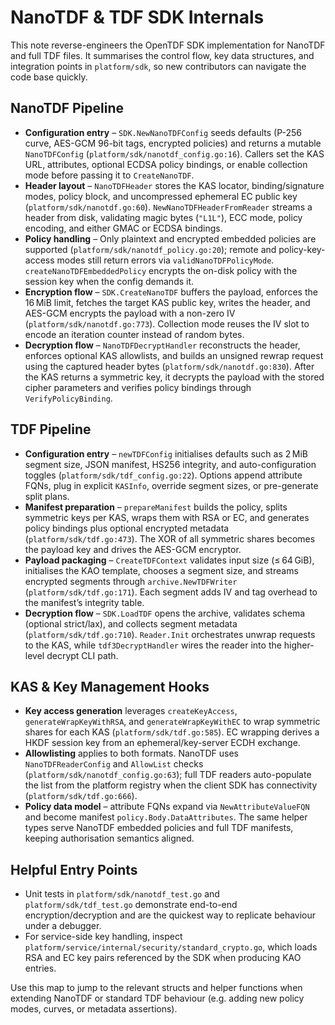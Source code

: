 # NanoTDF & TDF SDK Internals

This note reverse-engineers the OpenTDF SDK implementation for NanoTDF and full TDF files. It summarises the control flow, key data structures, and integration points in `platform/sdk`, so new contributors can navigate the code base quickly.

## NanoTDF Pipeline
- **Configuration entry** – `SDK.NewNanoTDFConfig` seeds defaults (P-256 curve, AES-GCM 96-bit tags, encrypted policies) and returns a mutable `NanoTDFConfig` (`platform/sdk/nanotdf_config.go:16`). Callers set the KAS URL, attributes, optional ECDSA policy bindings, or enable collection mode before passing it to `CreateNanoTDF`.
- **Header layout** – `NanoTDFHeader` stores the KAS locator, binding/signature modes, policy block, and uncompressed ephemeral EC public key (`platform/sdk/nanotdf.go:60`). `NewNanoTDFHeaderFromReader` streams a header from disk, validating magic bytes (`"L1L"`), ECC mode, policy encoding, and either GMAC or ECDSA bindings.
- **Policy handling** – Only plaintext and encrypted embedded policies are supported (`platform/sdk/nanotdf_policy.go:20`); remote and policy-key-access modes still return errors via `validNanoTDFPolicyMode`. `createNanoTDFEmbeddedPolicy` encrypts the on-disk policy with the session key when the config demands it.
- **Encryption flow** – `SDK.CreateNanoTDF` buffers the payload, enforces the 16 MiB limit, fetches the target KAS public key, writes the header, and AES-GCM encrypts the payload with a non-zero IV (`platform/sdk/nanotdf.go:773`). Collection mode reuses the IV slot to encode an iteration counter instead of random bytes.
- **Decryption flow** – `NanoTDFDecryptHandler` reconstructs the header, enforces optional KAS allowlists, and builds an unsigned rewrap request using the captured header bytes (`platform/sdk/nanotdf.go:830`). After the KAS returns a symmetric key, it decrypts the payload with the stored cipher parameters and verifies policy bindings through `VerifyPolicyBinding`.

## TDF Pipeline
- **Configuration entry** – `newTDFConfig` initialises defaults such as 2 MiB segment size, JSON manifest, HS256 integrity, and auto-configuration toggles (`platform/sdk/tdf_config.go:22`). Options append attribute FQNs, plug in explicit `KASInfo`, override segment sizes, or pre-generate split plans.
- **Manifest preparation** – `prepareManifest` builds the policy, splits symmetric keys per KAS, wraps them with RSA or EC, and generates policy bindings plus optional encrypted metadata (`platform/sdk/tdf.go:473`). The XOR of all symmetric shares becomes the payload key and drives the AES-GCM encryptor.
- **Payload packaging** – `CreateTDFContext` validates input size (≤ 64 GiB), initialises the KAO template, chooses a segment size, and streams encrypted segments through `archive.NewTDFWriter` (`platform/sdk/tdf.go:171`). Each segment adds IV and tag overhead to the manifest’s integrity table.
- **Decryption flow** – `SDK.LoadTDF` opens the archive, validates schema (optional strict/lax), and collects segment metadata (`platform/sdk/tdf.go:710`). `Reader.Init` orchestrates unwrap requests to the KAS, while `tdf3DecryptHandler` wires the reader into the higher-level decrypt CLI path.

## KAS & Key Management Hooks
- **Key access generation** leverages `createKeyAccess`, `generateWrapKeyWithRSA`, and `generateWrapKeyWithEC` to wrap symmetric shares for each KAS (`platform/sdk/tdf.go:585`). EC wrapping derives a HKDF session key from an ephemeral/key-server ECDH exchange.
- **Allowlisting** applies to both formats. NanoTDF uses `NanoTDFReaderConfig` and `AllowList` checks (`platform/sdk/nanotdf_config.go:63`); full TDF readers auto-populate the list from the platform registry when the client SDK has connectivity (`platform/sdk/tdf.go:666`).
- **Policy data model** – attribute FQNs expand via `NewAttributeValueFQN` and become manifest `policy.Body.DataAttributes`. The same helper types serve NanoTDF embedded policies and full TDF manifests, keeping authorisation semantics aligned.

## Helpful Entry Points
- Unit tests in `platform/sdk/nanotdf_test.go` and `platform/sdk/tdf_test.go` demonstrate end-to-end encryption/decryption and are the quickest way to replicate behaviour under a debugger.
- For service-side key handling, inspect `platform/service/internal/security/standard_crypto.go`, which loads RSA and EC key pairs referenced by the SDK when producing KAO entries.

Use this map to jump to the relevant structs and helper functions when extending NanoTDF or standard TDF behaviour (e.g. adding new policy modes, curves, or metadata assertions).
